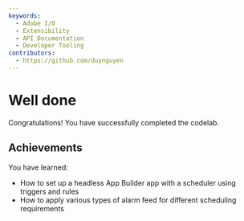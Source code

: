 ```yaml
---
keywords:
  - Adobe I/O
  - Extensibility
  - API Documentation
  - Developer Tooling
contributors: 
  - https://github.com/duynguyen 
---
```


# Well done

Congratulations! You have successfully completed the codelab.

## Achievements

You have learned: 

* How to set up a headless App Builder app with a scheduler using triggers and rules
* How to apply various types of alarm feed for different scheduling requirements
